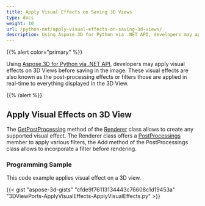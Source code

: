 ```yaml
---
title: Apply Visual Effects on Saving 3D Views
type: docs
weight: 10
url: /python-net/apply-visual-effects-on-saving-3d-views/
description: Using Aspose.3D for Python via .NET API, developers may apply visual effects on 3D Views before saving in the image. These visual effects are also known as the post-processing effects or filters those are applied in real-time to everything displayed in the 3D View.
---
```


{{% alert color="primary" %}}

Using [Aspose.3D for Python via .NET API](https://products.aspose.com/3d/python-net/), developers may apply visual effects on 3D Views before saving in the image. These visual effects are also known as the post-processing effects or filters those are applied in real-time to everything displayed in the 3D View.

{{% /alert %}}
## **Apply Visual Effects on 3D View**
The [GetPostProcessing](https://reference.aspose.com/3d/python-net/aspose.threed.render/renderer/methods/getpostprocessing) method of the [Renderer](https://reference.aspose.com/3d/net/aspose.threed.render/renderer) class allows to create any supported visual effect. The Renderer class offers a [PostProcessings](https://reference.aspose.com/3d/net/aspose.threed.render/renderer/properties/postprocessings) member to apply various filters, the Add method of the PostProcessings class allows to incorporate a filter before rendering.
### **Programming Sample**
This code example applies visual effect on a 3D view.

{{< gist "aspose-3d-gists" "cfde9f76113134443c76608c1d19453a" "3DViewPorts-ApplyVisualEffects-ApplyVisualEffects.py" >}}
